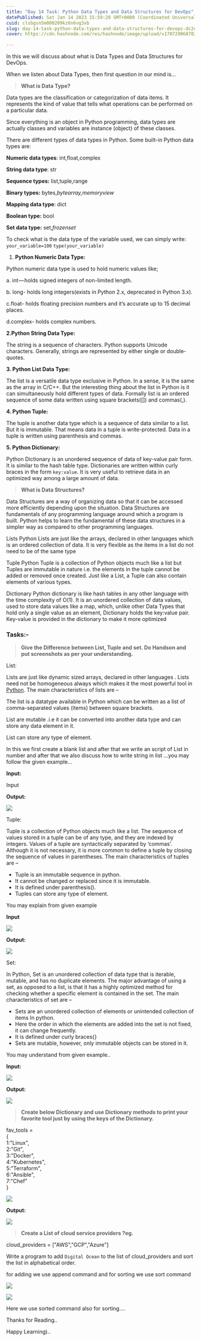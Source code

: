 ```yaml
---
title: "Day 14 Task: Python Data Types and Data Structures for DevOps"
datePublished: Sat Jan 14 2023 15:59:20 GMT+0000 (Coordinated Universal Time)
cuid: clsbgsn5m000209kz6n6vg3xb
slug: day-14-task-python-data-types-and-data-structures-for-devops-dc2e49a4e10d
cover: https://cdn.hashnode.com/res/hashnode/image/upload/v1707290687821/71e24a3a-5aa2-4407-ab41-8b526cad5753.png

---
```


In this we will discuss about what is Data Types and Data Structures for DevOps.

When we listen about Data Types, then first question in our mind is…

> **What is Data Type?**

Data types are the classification or categorization of data items. It represents the kind of value that tells what operations can be performed on a particular data.

Since everything is an object in Python programming, data types are actually classes and variables are instance (object) of these classes.

There are different types of data types in Python. Some built-in Python data types are:

**Numeric data types**: int,float,complex

**String data type**: str

**Sequence types:** list,tuple,range

**Binary types:** bytes,*bytearray,memoryview*

**Mapping data type**: dict

**Boolean type:** bool

**Set data type:** set,*frozenset*

To check what is the data type of the variable used, we can simply write: `your_variable=100` `type(your_variable)`

1.  **Python Numeric Data Type:**

Python numeric data type is used to hold numeric values like;

a. int — holds signed integers of non-limited length.

b. long- holds long integers(exists in Python 2.x, deprecated in Python 3.x).

c.float- holds floating precision numbers and it’s accurate up to 15 decimal places.

d.complex- holds complex numbers.

**2.Python String Data Type:**

The string is a sequence of characters. Python supports Unicode characters. Generally, strings are represented by either single or double-quotes.

**3\. Python List Data Type:**

The list is a versatile data type exclusive in Python. In a sense, it is the same as the array in C/C++. But the interesting thing about the list in Python is it can simultaneously hold different types of data. Formally list is an ordered sequence of some data written using square brackets(\[\]) and commas(,).

**4\. Python Tuple:**

The tuple is another data type which is a sequence of data similar to a list. But it is immutable. That means data in a tuple is write-protected. Data in a tuple is written using parenthesis and commas.

**5\. Python Dictionary:**

Python Dictionary is an unordered sequence of data of key-value pair form. It is similar to the hash table type. Dictionaries are written within curly braces in the form `key:value`. It is very useful to retrieve data in an optimized way among a large amount of data.

> **What is Data Structures?**

Data Structures are a way of organizing data so that it can be accessed more efficiently depending upon the situation. Data Structures are fundamentals of any programming language around which a program is built. Python helps to learn the fundamental of these data structures in a simpler way as compared to other programming languages.

Lists Python Lists are just like the arrays, declared in other languages which is an ordered collection of data. It is very flexible as the items in a list do not need to be of the same type

Tuple Python Tuple is a collection of Python objects much like a list but Tuples are immutable in nature i.e. the elements in the tuple cannot be added or removed once created. Just like a List, a Tuple can also contain elements of various types.

Dictionary Python dictionary is like hash tables in any other language with the time complexity of O(1). It is an unordered collection of data values, used to store data values like a map, which, unlike other Data Types that hold only a single value as an element, Dictionary holds the key:value pair. Key-value is provided in the dictionary to make it more optimized

### Tasks:-

> **Give the Difference between List, Tuple and set. Do Handson and put screenshots as per your understanding.**

List:

Lists are just like dynamic sized arrays, declared in other languages . Lists need not be homogeneous always which makes it the most powerful tool in [Python](https://www.geeksforgeeks.org/python-programming-language/). The main characteristics of lists are –

The list is a datatype available in Python which can be written as a list of comma-separated values (items) between square brackets.

List are mutable .i.e it can be converted into another data type and can store any data element in it.

List can store any type of element.

In this we first create a blank list and after that we write an script of List in number and after that we also discuss how to write string in list …you may follow the given example…

**Input:**

Input

**Output:**

![](https://cdn.hashnode.com/res/hashnode/image/upload/v1707290674341/4564906f-a8ff-482c-8693-d3f8098764c8.png)

Tuple:

Tuple is a collection of Python objects much like a list. The sequence of values stored in a tuple can be of any type, and they are indexed by integers. Values of a tuple are syntactically separated by ‘commas’. Although it is not necessary, it is more common to define a tuple by closing the sequence of values in parentheses. The main characteristics of tuples are –

*   Tuple is an immutable sequence in python.
*   It cannot be changed or replaced since it is immutable.
*   It is defined under parenthesis().
*   Tuples can store any type of element.

You may explain from given example

**Input**

![](https://cdn.hashnode.com/res/hashnode/image/upload/v1707290675776/67103357-e3cf-4412-9f25-eae881947378.png)

**Output:**

![](https://cdn.hashnode.com/res/hashnode/image/upload/v1707290677146/f0245877-4806-4d7c-983e-83865cf50bcf.png)

Set:

In Python, Set is an unordered collection of data type that is iterable, mutable, and has no duplicate elements. The major advantage of using a set, as opposed to a list, is that it has a highly optimized method for checking whether a specific element is contained in the set. The main characteristics of set are –

*   Sets are an unordered collection of elements or unintended collection of items In python.
*   Here the order in which the elements are added into the set is not fixed, it can change frequently.
*   It is defined under curly braces{}
*   Sets are mutable, however, only immutable objects can be stored in it.

You may understand from given example..

**Input:**

![](https://cdn.hashnode.com/res/hashnode/image/upload/v1707290678796/6e41da7c-7d87-412e-bb19-29e9e964f31d.png)

**Output:**

![](https://cdn.hashnode.com/res/hashnode/image/upload/v1707290680138/b202029d-38ff-4554-a6e9-f9afa6382b4b.png)

> **Create below Dictionary and use Dictionary methods to print your favorite tool just by using the keys of the Dictionary.**

fav\_tools =   
{   
  1:"Linux",   
  2:"Git",   
  3:"Docker",   
  4:"Kubernetes",   
  5:"Terraform",   
  6:"Ansible",   
  7:"Chef"  
}

![](https://cdn.hashnode.com/res/hashnode/image/upload/v1707290681708/215c78c7-7511-4e6d-979d-515ee65f4187.png)

**Output:**

![](https://cdn.hashnode.com/res/hashnode/image/upload/v1707290683238/3ac02106-0a57-408e-8773-c553a55b6c52.png)

> **Create a List of cloud service providers ?eg.**

cloud\_providers = \["AWS","GCP","Azure"\]

Write a program to add `Digital Ocean` to the list of cloud\_providers and sort the list in alphabetical order.

for adding we use append command and for sorting we use sort command

![](https://cdn.hashnode.com/res/hashnode/image/upload/v1707290684793/bcfa583c-937e-4f74-af53-b240668005c7.png)

![](https://cdn.hashnode.com/res/hashnode/image/upload/v1707290686360/ab5a78f8-1704-4642-bfa3-2e76287c9fa2.png)

Here we use sorted command also for sorting….

Thanks for Reading..

Happy Learning)..